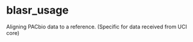 blasr_usage
===========

Aligning PACbio data to a reference.  (Specific for data received from UCI core)
